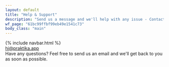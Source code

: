 ```yaml
---
layout: default
title: "Help & Support"
description: "Send us a message and we'll help with any issue - Contact Praktika support team"
wf_page: "61bc99ffbf99eb49e1541c73"
body_class: "main"
---
```


<div class="blog-header">
  {% include navbar.html %}
</div>

<div class="main">
  <div class="content">
    <div class="first-screen-wrapper">
      <a href="mailto:hi@praktika.app?subject=Support%20request" class="mailto w-inline-block">
        <div class="contacts-wrapper">hi@praktika.app</div>
      </a>
      <div class="feedback-form-text">
        Have any questions? Feel free to send us an email and we'll get back to you as soon as possible.
      </div>
    </div>
  </div>
</div>
